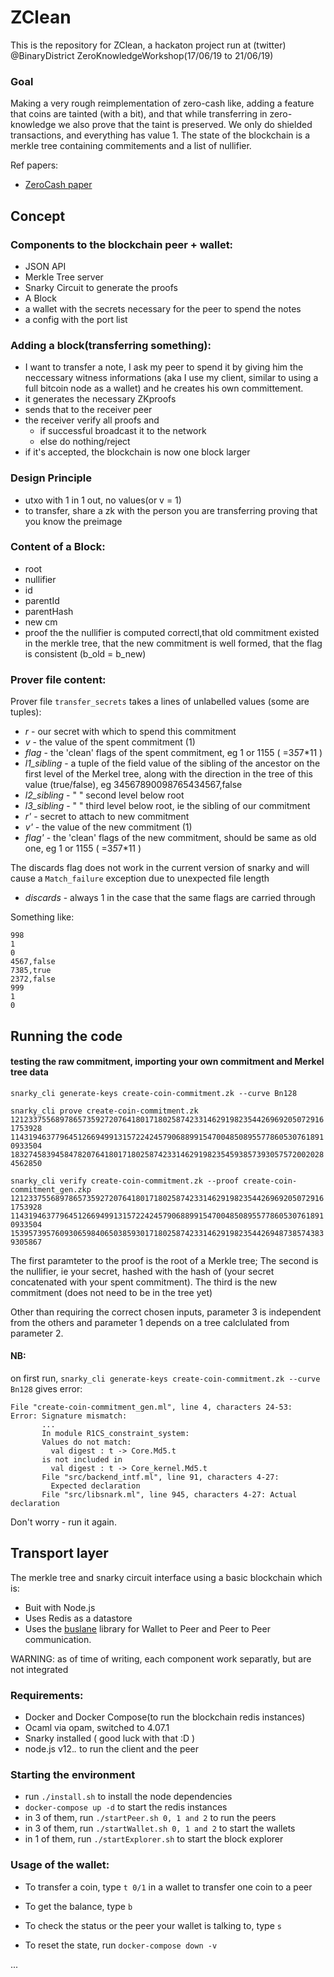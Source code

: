 # ZClean

This is the repository for ZClean, a hackaton project run at (twitter) @BinaryDistrict ZeroKnowledgeWorkshop(17/06/19 to 21/06/19)

### Goal

Making a very rough reimplementation of zero-cash like, adding a feature that coins are tainted (with a bit), and that while transferring in zero-knowledge we also prove that the taint is preserved. We only do shielded transactions, and everything has value 1.
The state of the blockchain is a merkle tree containing commitements and a list of nullifier.

Ref papers:

- [ZeroCash paper](http://zerocash-project.org/media/pdf/zerocash-oakland2014.pdf)

## Concept

### Components to the blockchain peer + wallet:

- JSON API
- Merkle Tree server
- Snarky Circuit to generate the proofs
- A Block
- a wallet with the secrets necessary for the peer to spend the notes
- a config with the port list

### Adding a block(transferring something):

- I want to transfer a note, I ask my peer to spend it by giving him the neccessary witness informations (aka I use my client, similar to using a full bitcoin node as a wallet) and he creates his own committement.
- it generates the necessary ZKproofs
- sends that to the receiver peer
- the receiver verify all proofs and
  - if successful broadcast it to the network
  - else do nothing/reject
- if it's accepted, the blockchain is now one block larger


### Design Principle

- utxo with 1 in 1 out, no values(or v = 1)
- to transfer, share a zk with the person you are transferring proving that you know the preimage


### Content of a Block:

- root
- nullifier
- id
- parentId
- parentHash
- new cm
- proof the the nullifier is computed correctl,that old commitment existed in the merkle tree, that the new commitment is well formed, that the flag is consistent (b_old = b_new)

### Prover file content:
Prover file `transfer_secrets` takes a lines of unlabelled values (some are tuples):

*  *r* - our secret with which to spend this commitment
*  *v* - the value of the spent commitment (1)
*  *flag* - the 'clean' flags of the spent commitment, eg 1 or 1155 ( =3*5*7*11 )
*  *l1_sibling* - a tuple of the field value of the sibling of the ancestor on the first level of the Merkel tree, along with the direction in the tree of this value (true/false), eg 34567890098765434567,false
*  *l2_sibling* - " " second level below root
*  *l3_sibling* - " " third level below root, ie the sibling of our commitment
*  *r'* - secret to attach to new commitment
*  *v'* - the value of the new commitment (1)
*  *flag'* - the 'clean' flags of the new commitment, should be same as old one, eg 1 or 1155 ( =3*5*7*11 )

The discards flag does not work in the current version of snarky and will cause a `Match_failure` exception due to unexpected file length
*  *discards* - always 1 in the case that the same flags are carried through


Something like:
```
998
1
0
4567,false
7385,true
2372,false
999
1
0
```

## Running the code

#### testing the raw commitment, importing your own commitment and Merkel tree data
`snarky_cli generate-keys create-coin-commitment.zk --curve Bn128`

`snarky_cli prove create-coin-commitment.zk 12123375568978657359272076418017180258742331462919823544269692050729161753928 11431946377964512669499131572242457906889915470048508955778605307618910933504
18327458394584782076418017180258742331462919823545938573930575720020284562850`

`snarky_cli verify create-coin-commitment.zk --proof create-coin-commitment_gen.zkp 12123375568978657359272076418017180258742331462919823544269692050729161753928 11431946377964512669499131572242457906889915470048508955778605307618910933504 15395739576093065984065038593017180258742331462919823544269487385743839305867`

The first paramteter to the proof is the root of a Merkle tree;
The second is the nullifier, ie your secret, hashed with the hash of (your secret concatenated with your spent commitment).
The third is the new commitment (does not need to be in the tree yet)

Other than requiring the correct chosen inputs, parameter 3 is independent from the others and parameter 1 depends on a tree calclulated  from parameter 2.


#### NB:
on first run, `snarky_cli generate-keys create-coin-commitment.zk --curve Bn128` gives error:
```
File "create-coin-commitment_gen.ml", line 4, characters 24-53:
Error: Signature mismatch:
       ...
       In module R1CS_constraint_system:
       Values do not match:
         val digest : t -> Core.Md5.t
       is not included in
         val digest : t -> Core_kernel.Md5.t
       File "src/backend_intf.ml", line 91, characters 4-27:
         Expected declaration
       File "src/libsnark.ml", line 945, characters 4-27: Actual declaration
```
Don't worry - run it again.

## Transport layer

The merkle tree and snarky circuit interface using a basic blockchain which is:
- Buit with Node.js
- Uses Redis as a datastore
- Uses the [buslane](https://www.npmjs.com/package/buslane) library for Wallet to Peer and Peer to Peer communication.

WARNING: as of time of writing, each component work separatly, but are not integrated

### Requirements:

- Docker and Docker Compose(to run the blockchain redis instances)
- Ocaml via opam, switched to 4.07.1
- Snarky installed ( good luck with that :D )
- node.js v12.*.* to run the client and the peer

### Starting the environment

- run `./install.sh` to install the node dependencies
- `docker-compose up -d` to start the redis instances
- in 3 of them, run `./startPeer.sh 0, 1 and 2` to run the peers
- in 3 of them, run `./startWallet.sh 0, 1 and 2` to start the wallets
- in 1 of them, run `./startExplorer.sh` to start the block explorer

### Usage of the wallet:

- To transfer a coin, type `t 0/1` in a wallet to transfer one coin to a peer
- To get the balance, type `b`
- To check the status or the peer your wallet is talking to, type `s`

- To reset the state, run `docker-compose down -v`


...
